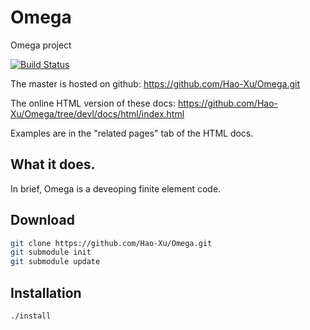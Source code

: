 # Omega
Omega project

[![Build Status](https://travis-ci.org/Hao-Xu/Omega.svg?branch=master)](https://travis-ci.org/Hao-Xu/Omega)

The master is hosted on github:
https://github.com/Hao-Xu/Omega.git

The online HTML version of these docs:
https://github.com/Hao-Xu/Omega/tree/devl/docs/html/index.html

Examples are in the "related pages" tab of the HTML docs.

What it does.
-------------
	
In brief, Omega is a deveoping finite element code.

Download
-------------

```bash
git clone https://github.com/Hao-Xu/Omega.git
git submodule init
git submodule update
```	

Installation
-------------
	
```bash
./install
```
